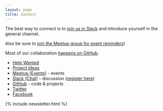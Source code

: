 ```yaml
---
layout: page
title: Connect
---
```


The best way to connect is to [join us in
Slack](https://openwichita-slack.herokuapp.com) and introduce yourself in the
general channel.

Also be sure to [join the Meetup group for event
reminders](https://meetup.com/openwichita)!

Most of our collaboration [happens on GitHub](https://github.com/openwichita).

* [Help Wanted](https://help.openwichita.com)
* [Project Ideas](https://github.com/openwichita/project-ideas)
* [Meetup (Events)](http://www.meetup.com/openwichita/) - events
* [Slack (Chat)](https://openwichita.slack.com) - discussion ([register here](https://openwichita-slack.herokuapp.com))
* [GitHub](https://github.com/openwichita) - code & projects
* [Twitter](https://twitter.com/openwichita)
* [Facebook](https://www.facebook.com/openwichita) 

{% include newsletter.html %}
